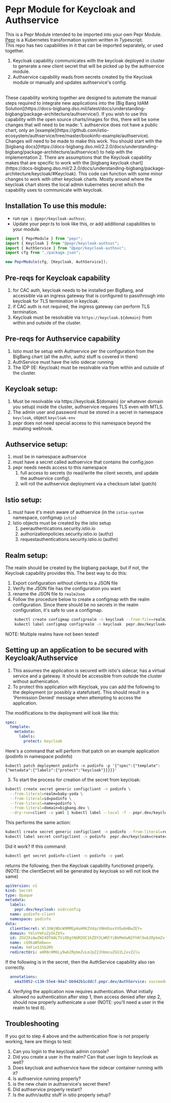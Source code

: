 # Pepr Module for Keycloak and Authservice

This is a Pepr Module intended to be imported into your own Pepr Module. [Pepr](https://github.com/defenseunicorns/pepr) is a Kubernetes transformation system written in Typescript. 
<br>
This repo has two capabilities in it that can be imported separately, or used together.
1. Keycloak capability communicates with the keycloak deployed in cluster to generate a new client secret that will be picked up by the authservice module.
2. Authservice capability reads from secrets created by the Keycloak module or manually and updates authservice's config.
<br>
These capability working together are designed to automate the manual steps required to integrate new applications into the [Big Bang IdAM Solution](https://docs-bigbang.dso.mil/latest/docs/understanding-bigbang/package-architecture/authservice/). If you wish to use this capability with the open source charts/images for this, there will be some changes that will need to be made:
1. authservice does not have a public chart, only an [example](https://github.com/istio-ecosystem/authservice/tree/master/bookinfo-example/authservice). Changes will need to be made to make this work. You should start with the [bigbang docs](https://docs-bigbang.dso.mil/2.2.0/docs/understanding-bigbang/package-architecture/authservice/) to help with the implementation
2. There are assumptions that the Keycloak capability makes that are specific to work with the [bigbang keycloak chart](https://docs-bigbang.dso.mil/2.2.0/docs/understanding-bigbang/package-architecture/keycloak/#Keycloak). This code can function with some minor changes to work with other keycloak charts. Mostly around where the keycloak chart stores the local admin kubernetes secret which the capability uses to communicate with keycloak.

## Installation To use this module:
- run `npm i @pepr/keycloak-authsvc`.
- Update your pepr.ts to look like this, or add additional capabilities to your module.
```typescript
import { PeprModule } from "pepr";
import { Keycloak } from "@pepr/keycloak-authsvc";
import { AuthService } from "@pepr/keycloak-authsvc";
import cfg from "./package.json";

new PeprModule(cfg, [Keycloak, AuthService]);
```

## Pre-reqs for Keycloak capability
1. for CAC auth, keycloak needs to be installed per BigBang, and accessible via an ingress gateway that is configured to passthrough into keycloak for TLS termination in keycloak.
2. if CAC auth is not required, the ingress gateway can perform TLS termination.
3. Keycloak must be resolvable via `https://keycloak.${domain}` from within and outside of the cluster. 

## Pre-reqs for Authservice capability
1. Istio must be setup with Authservice per the configuration from the BigBang chart (all the authn, authz stuff is covered in there)
2. AuthService must have the istio sidecar running
3. The IDP (IE: Keycloak) must be resolvable via from within and outside of the cluster. 

## Keycloak setup:
1. Must be resolvable via https://keycloak.${domain} (or whatever domain you setup) inside the cluster, authservice requires TLS even with MTLS.
2. The admin user and password must be stored in a secret in namespace `keycloak`, object `keycloak-env`
3. pepr does not need special access to this namespace beyond the mutating webhook.

## Authservice setup:
1. must be in namespace authservice
2. must have a secret called authservice that contains the config.json
3. pepr needs needs access to this namespace
   1. full access to secrets (to read/write the client secrets, and update the authservice config).
   2. will roll the authservice deployment via a checksum label (patch)

## Istio setup:
1. must have it's mesh aware of authservice (in the `istio-system` namespace, configmap `istio`)
2. Istio objects must be created by the istio setup
   1. peerauthentications.security.istio.io
   2. authorizationpolicies.security.istio.io (authz)
   3. requestauthentications.security.istio.io (authn)

## Realm setup:
The realm should be created by the bigbang package, but if not, the Keycloak capability provides this. The best way to do this:
1. Export configuration without clients to a JSON file
2. Verify the JSON file has the configuration you want
3. rename the JSON file to `realmJson`
4. Follow the procedure below to create a configmap with the realm configuration. Since there should be no secrets in the realm configuration, it's safe to use a configmap.
```bash
    kubectl create configmap configrealm -n keycloak --from-file=realmJson --from-literal=domain=bigbang.dev
    kubectl label configmap configrealm -n keycloak  pepr.dev/keycloak=createrealm
```
NOTE: Multiple realms have not been tested!

## Setting up an application to be secured with Keycloak/Authservice
1. This assumes the application is secured with istio's sidecar, has a virtual service and a gateway. It should be accessible from outside the cluster without authenication. 
2. To protect this application with Keycloak, you can add the following to the deployment (or possibly a statefulset). This should result in a 'Permission Denied' message when attempting to access the application.

The modifications to the deployment will look like this:
```yaml
spec:
  template:
    metadata:
      labels:
        protect: keycloak
```
Here's a command that will perform that patch on an example application (podinfo in namespace podinfo)
```shell
kubectl patch deployment podinfo -n podinfo -p '{"spec":{"template":{"metadata":{"labels":{"protect":"keycloak"}}}}}'
```
3. To start the process for creation of the secret from keycloak:
```bash
kubectl create secret generic configclient -n podinfo \
  --from-literal=realm=baby-yoda \
  --from-literal=id=podinfo \
  --from-literal=name=podinfo \
  --from-literal=domain=bigbang.dev \
  --dry-run=client -o yaml | kubectl label --local -f - pepr.dev/keycloak=createclient -o yaml | kubectl apply -f -
```
This performs the same action:
```bash
kubectl create secret generic configclient -n podinfo --from-literal=realm=baby-yoda --from-literal=id=podinfo --from-literal=name=podinfo --from-literal=domain=bigbang.dev
kubectl label secret configclient -n podinfo  pepr.dev/keycloak=createclient
```
Did it work? If this command:
```bash
kubectl get secret podinfo-client -n podinfo -o yaml
```
returns the following, then the Keycloak capability functioned properly.
(NOTE: the clientSecret will be generated by keycloak so will not look the same) 
```yaml
apiVersion: v1
kind: Secret
type: Opaque
metadata:
  labels:
    pepr.dev/keycloak: oidcconfig
  name: podinfo-client
  namespace: podinfo
data:
  clientSecret: WlJUWjNDcW9MMEpHaHRKZVdqcVNHdGoxVVEwbHBwZEY=
  domain: YmlnYmFuZy5kZXY=
  id: ZGV2XzAwZWI4OTA0LTViODgtNGM2OC1hZDY3LWNlYzBkMmUwN2FhNl9wb2RpbmZv
  name: cG9kaW5mbw==
  realm: YmFieS15b2Rh
  redirectUri: aHR0cHM6Ly9wb2RpbmZvLmJpZ2JhbmcuZGV2L2xvZ2lu
```
If the following is in the secret, then the AuthService capability also ran correctly.
```yaml
  annotations:
    e4a35052-c138-55e4-94a7-bb942b1cddc7.pepr.dev/AuthService: succeeded
```
4. Verifying the application now requires authentication. What initially allowed no authentication after step 1, then access denied after step 2, should now properly authenicate a user (NOTE: you'll need a user in the realm to test it). 

## Troubleshooting
If you got to step 4 above and the authentication flow is not properly working, here are things to test:
1. Can you login to the keycloak admin console? 
2. Did you create a user in the realm? Can that user login to keycloak as well?
3. Does keycloak and authservice have the sidecar container running with it?
4. Is authservice running properly?
5. is the new chain in authservice's secret there?
6. Did authservice properly restart?
7. Is the authn/authz stuff in istio properly setup?

